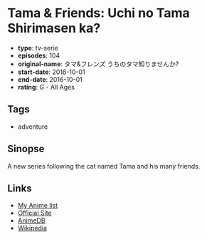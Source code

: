 # Tama & Friends: Uchi no Tama Shirimasen ka?

-   **type**: tv-serie
-   **episodes**: 104
-   **original-name**: タマ&フレンズ うちのタマ知りませんか?
-   **start-date**: 2016-10-01
-   **end-date**: 2016-10-01
-   **rating**: G - All Ages

## Tags

-   adventure

## Sinopse

A new series following the cat named Tama and his many friends.

## Links

-   [My Anime list](https://myanimelist.net/anime/32663/Tama___Friends__Uchi_no_Tama_Shirimasen_ka)
-   [Official Site](http://www.scp.co.jp/Tama/)
-   [AnimeDB](http://anidb.info/perl-bin/animedb.pl?show=anime&aid=11909)
-   [Wikipedia](https://ja.wikipedia.org/wiki/タマ%26フレンズ_うちのタマ知りませんか%3F)
